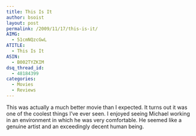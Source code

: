 ```yaml
---
title: This Is It
author: bsoist
layout: post
permalink: /2009/11/17/this-is-it/
AIMG:
  - 51cmNQzcGwL
ATITLE:
  - This Is It
ASIN:
  - B002TYZKIM
dsq_thread_id:
  - 48184399
categories:
  - Movies
  - Reviews
---
```

This was actually a much better movie than I expected. It turns out it was one of the coolest things I&#8217;ve ever seen. I enjoyed seeing Michael working in an environment in which he was very comfortable. He seemed like a genuine artist and an exceedingly decent human being.
